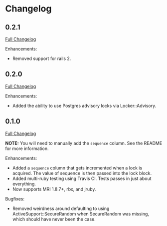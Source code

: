 # Changelog

## 0.2.1

[Full Changelog](http://github.com/zencoder/locker/compare/v0.2.0...v0.2.1)

Enhancements:

* Removed support for rails 2.

## 0.2.0

[Full Changelog](http://github.com/zencoder/locker/compare/v0.1.0...v0.2.0)

Enhancements:

* Added the ability to use Postgres advisory locks via Locker::Advisory.

## 0.1.0

[Full Changelog](http://github.com/zencoder/locker/compare/v0.0.3...v0.1.0)

**NOTE:** You will need to manually add the `sequence` column. See the README for more information.

Enhancements:

* Added a `sequence` column that gets incremented when a lock is acquired. The value of sequence is then passed into the lock block.
* Added multi-ruby testing using Travis CI. Tests passes in just about everything.
* Now supports MRI 1.8.7+, rbx, and jruby.

Bugfixes:

* Removed weirdness around defaulting to using ActiveSupport::SecureRandom when SecureRandom was missing, which should have never been the case.
